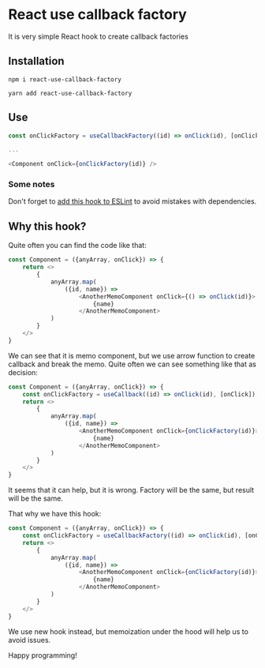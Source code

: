 # React use callback factory
It is very simple React hook to create callback factories
## Installation
```
npm i react-use-callback-factory
```
```
yarn add react-use-callback-factory
```

## Use
```javascript
const onClickFactory = useCallbackFactory((id) => onClick(id), [onClick]);

...

<Component onClick={onClickFactory(id)} />
```

### Some notes
Don't forget to [add this hook to ESLint](https://github.com/facebook/react/blob/main/packages/eslint-plugin-react-hooks/README.md#advanced-configuration) to avoid mistakes with dependencies.

## Why this hook?
Quite often you can find the code like that:
```javascript
const Component = ({anyArray, onClick}) => {
    return <>
        {
            anyArray.map(
                ({id, name}) => 
                    <AnotherMemoComponent onClick={() => onClick(id)}>
                        {name}
                    </AnotherMemoComponent>
            )
        }
    </>
}
```

We can see that it is memo component, but we use arrow function to create callback and break the memo.
Quite often we can see something like that as decision:  
```javascript
const Component = ({anyArray, onClick}) => {
    const onClickFactory = useCallback((id) => onClick(id), [onClick]);
    return <>
        {
            anyArray.map(
                ({id, name}) => 
                    <AnotherMemoComponent onClick={onClickFactory(id)}>
                        {name}
                    </AnotherMemoComponent>
            )
        }
    </>
}
```

It seems that it can help, but it is wrong. Factory will be the same, but result will be the same.

That why we have this hook:
```javascript
const Component = ({anyArray, onClick}) => {
    const onClickFactory = useCallbackFactory((id) => onClick(id), [onClick]);
    return <>
        {
            anyArray.map(
                ({id, name}) => 
                    <AnotherMemoComponent onClick={onClickFactory(id)}>
                        {name}
                    </AnotherMemoComponent>
            )
        }
    </>
}
```

We use new hook instead, but memoization under the hood will help us to avoid issues.

Happy programming!